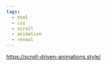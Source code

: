 ```yaml
---
tags:
  - html
  - css
  - scroll
  - animation
  - reveal
---
```

https://scroll-driven-animations.style/